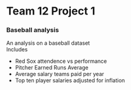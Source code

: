 # Team 12 Project 1
### Baseball analysis

An analysis on a baseball dataset  
Includes
- Red Sox attendence vs performance
- Pitcher Earned Runs Average
- Average salary teams paid per year
- Top ten player salaries adjusted for inflation